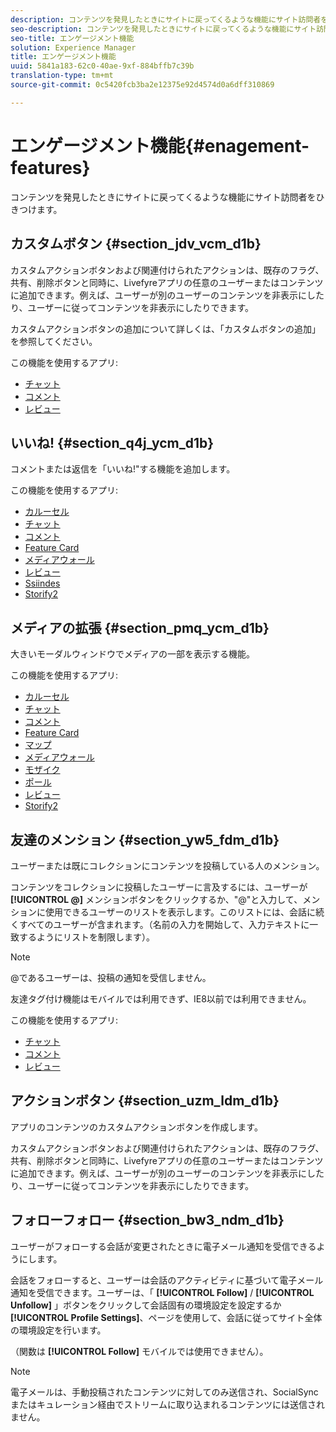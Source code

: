 ```yaml
---
description: コンテンツを発見したときにサイトに戻ってくるような機能にサイト訪問者をひきつけます。
seo-description: コンテンツを発見したときにサイトに戻ってくるような機能にサイト訪問者をひきつけます。
seo-title: エンゲージメント機能
solution: Experience Manager
title: エンゲージメント機能
uuid: 5841a183-62c0-40ae-9xf-884bffb7c39b
translation-type: tm+mt
source-git-commit: 0c5420fcb3ba2e12375e92d4574d0a6dff310869

---
```



# エンゲージメント機能{#enagement-features}

コンテンツを発見したときにサイトに戻ってくるような機能にサイト訪問者をひきつけます。

## カスタムボタン {#section_jdv_vcm_d1b}

カスタムアクションボタンおよび関連付けられたアクションは、既存のフラグ、共有、削除ボタンと同時に、Livefyreアプリの任意のユーザーまたはコンテンツに追加できます。例えば、ユーザーが別のユーザーのコンテンツを非表示にしたり、ユーザーに従ってコンテンツを非表示にしたりできます。

カスタムアクションボタンの追加について詳しくは、「カスタムボタンの追加」を参照してください。

この機能を使用するアプリ:

* [チャット](../c-about-apps/c-chat-app/c-chat-app.md#c_chat_app)
* [コメント](/help/using/c-about-apps/c-comments/c-comments.md)
* [レビュー](../c-about-apps/c-reviews-app/c-reviews-app.md#c_reviews_app)

## いいね! {#section_q4j_ycm_d1b}

コメントまたは返信を「いいね!&quot;する機能を追加します。

この機能を使用するアプリ:

* [カルーセル](../c-about-apps/c-carousel-app/c-carousel-app.md#c_carousel_app)
* [チャット](../c-about-apps/c-chat-app/c-chat-app.md#c_chat_app)
* [コメント](/help/using/c-about-apps/c-comments/c-comments.md)
* [Feature Card](../c-about-apps/c-feature-card-app/c-feature-card-app.md#c_feature_card_app)
* [メディアウォール](../c-about-apps/c-media-wall-app/c-media-wall-app.md#c_media_wall_app)
* [レビュー](../c-about-apps/c-reviews-app/c-reviews-app.md#c_reviews_app)
* [Ssiindes](../c-about-apps/c-sidenotes-app/c-sidenotes-app.md#c_sidenotes_app)
* [Storify2](../c-about-apps/c-storify2/c-storify2.md#c_storify2)

## メディアの拡張 {#section_pmq_ycm_d1b}

大きいモーダルウィンドウでメディアの一部を表示する機能。

この機能を使用するアプリ:

* [カルーセル](../c-about-apps/c-carousel-app/c-carousel-app.md#c_carousel_app)
* [チャット](../c-about-apps/c-chat-app/c-chat-app.md#c_chat_app)
* [コメント](/help/using/c-about-apps/c-comments/c-comments.md)
* [Feature Card](../c-about-apps/c-feature-card-app/c-feature-card-app.md#c_feature_card_app)
* [マップ](../c-about-apps/c-map-app/c-map-app.md#c_map_app)
* [メディアウォール](../c-about-apps/c-media-wall-app/c-media-wall-app.md#c_media_wall_app)
* [モザイク](../c-about-apps/c-mosaic-app/c-mosaic-app.md#c_mosaic_app)
* [ポール](../c-about-apps/c-polls-app/c-polls-app.md#c_polls_app)
* [レビュー](../c-about-apps/c-reviews-app/c-reviews-app.md#c_reviews_app)
* [Storify2](../c-about-apps/c-storify2/c-storify2.md#c_storify2)

## 友達のメンション {#section_yw5_fdm_d1b}

ユーザーまたは既にコレクションにコンテンツを投稿している人のメンション。

コンテンツをコレクションに投稿したユーザーに言及するには、ユーザーが **[!UICONTROL @]** メンションボタンをクリックするか、&quot;@&quot;と入力して、メンションに使用できるユーザーのリストを表示します。このリストには、会話に続くすべてのユーザーが含まれます。（名前の入力を開始して、入力テキストに一致するようにリストを制限します）。

>[!NOTE]
>
>@であるユーザーは、投稿の通知を受信しません。

友達タグ付け機能はモバイルでは利用できず、IE8以前では利用できません。

この機能を使用するアプリ:

* [チャット](../c-about-apps/c-chat-app/c-chat-app.md#c_chat_app)
* [コメント](/help/using/c-about-apps/c-comments/c-comments.md)
* [レビュー](../c-about-apps/c-reviews-app/c-reviews-app.md#c_reviews_app)

## アクションボタン {#section_uzm_ldm_d1b}

アプリのコンテンツのカスタムアクションボタンを作成します。

カスタムアクションボタンおよび関連付けられたアクションは、既存のフラグ、共有、削除ボタンと同時に、Livefyreアプリの任意のユーザーまたはコンテンツに追加できます。例えば、ユーザーが別のユーザーのコンテンツを非表示にしたり、ユーザーに従ってコンテンツを非表示にしたりできます。

## フォローフォロー {#section_bw3_ndm_d1b}

ユーザーがフォローする会話が変更されたときに電子メール通知を受信できるようにします。

会話をフォローすると、ユーザーは会話のアクティビティに基づいて電子メール通知を受信できます。ユーザーは、「 **[!UICONTROL Follow]** / **[!UICONTROL Unfollow]** 」ボタンをクリックして会話固有の環境設定を設定するか **[!UICONTROL Profile Settings]**、ページを使用して、会話に従ってサイト全体の環境設定を行います。

（関数は **[!UICONTROL Follow]** モバイルでは使用できません）。

>[!NOTE]
>
>電子メールは、手動投稿されたコンテンツに対してのみ送信され、SocialSyncまたはキュレーション経由でストリームに取り込まれるコンテンツには送信されません。

